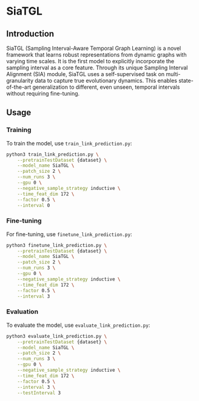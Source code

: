 # SiaTGL

## Introduction
SiaTGL (Sampling Interval-Aware Temporal Graph Learning) is a novel framework that learns robust representations from dynamic graphs with varying time scales. It is the first model to explicitly incorporate the sampling interval as a core feature. Through its unique Sampling Interval Alignment (SIA) module, SiaTGL uses a self-supervised task on multi-granularity data to capture true evolutionary dynamics. This enables state-of-the-art generalization to different, even unseen, temporal intervals without requiring fine-tuning.

## Usage

### Training
To train the model, use `train_link_prediction.py`:

```bash
python3 train_link_prediction.py \
    --pretrainTestDataset {dataset} \
    --model_name SiaTGL \
    --patch_size 2 \
    --num_runs 3 \
    --gpu 0 \
    --negative_sample_strategy inductive \
    --time_feat_dim 172 \
    --factor 0.5 \
    --interval 0
```

### Fine-tuning
For fine-tuning, use `finetune_link_prediction.py`:

```bash
python3 finetune_link_prediction.py \
    --pretrainTestDataset {dataset} \
    --model_name SiaTGL \
    --patch_size 2 \
    --num_runs 3 \
    --gpu 0 \
    --negative_sample_strategy inductive \
    --time_feat_dim 172 \
    --factor 0.5 \
    --interval 3
```

### Evaluation
To evaluate the model, use `evaluate_link_prediction.py`:

```bash
python3 evaluate_link_prediction.py \
    --pretrainTestDataset {dataset} \
    --model_name SiaTGL \
    --patch_size 2 \
    --num_runs 3 \
    --gpu 0 \
    --negative_sample_strategy inductive \
    --time_feat_dim 172 \
    --factor 0.5 \
    --interval 3 \
    --testInterval 3
```

